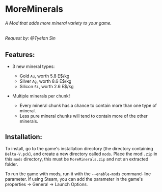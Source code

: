 # MoreMinerals

###### A Mod that adds more mineral variety to your game.

###### Request by: @Tyelan Sin

## Features:

- 3 new mineral types:
  
  - Gold `Au`, worth 5.8 E$/kg
  - Silver `Ag`, worth 8.6 E$/kg
  - Silicon `Si`, worth 2.6 E$/kg

- Multiple minerals per chunk!
  
  - Every mineral chunk has a chance to contain more than one type of mineral.
  - Less pure mineral chunks will tend to contain more of the other minerals.

## Installation:

To install, go to the game's installation directory (the directory containing `Delta-V.pck`), and create a new directory called `mods`. Place the mod `.zip` in this `mods` directory, this must be `MoreMinerals.zip` and not an extracted folder.

To run the game with mods, run it with the `--enable-mods` command-line parameter. If using Steam, you can add the parameter in the game's properties → General → Launch Options.
